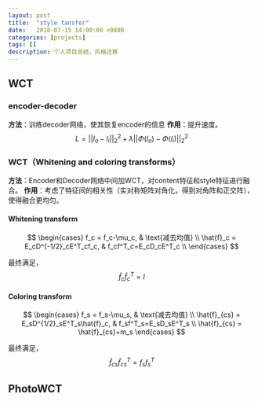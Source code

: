 ```yaml
---
layout: post
title:  "style tansfer"
date:   2018-07-15 14:00:00 +0800
categories: [projects]
tags: []
description: 个人项目总结，风格迁移
---
```


## WCT
### encoder-decoder
**方法**：训练decoder网络，使其恢复encoder的信息
**作用**：提升速度。
$$L=||I_o - I_i||^2_2+\lambda||\Phi(I_o)-\Phi(I_i)||^2_2$$
### WCT（Whitening and coloring transforms）
**方法**：Encoder和Decoder网络中间加WCT，对content特征和style特征进行融合。
**作用**：考虑了特征间的相关性（实对称矩阵对角化，得到对角阵和正交阵），使得融合更均匀。
#### Whitening transform
$$
\begin{cases}
f_c = f_c-\mu_c,  & \text{减去均值} \\
\hat{f}_c = E_cD^{-1/2}_cE^T_cf_c, & f_cf^T_c=E_cD_cE^T_c \\
\end{cases}
$$

最终满足，
$$\hat{f}_c\hat{f}^T_c=I$$
#### Coloring transform
$$
\begin{cases}
f_s = f_s-\mu_s,  & \text{减去均值} \\
\hat{f}_{cs} = E_sD^{1/2}_sE^T_s\hat{f}_c, & f_sf^T_s=E_sD_sE^T_s \\
\hat{f}_{cs} = \hat{f}_{cs}+m_s
\end{cases}
$$

最终满足，
$$\hat{f}_{cs}\hat{f}^T_{cs}=f_sf^T_s$$

## PhotoWCT